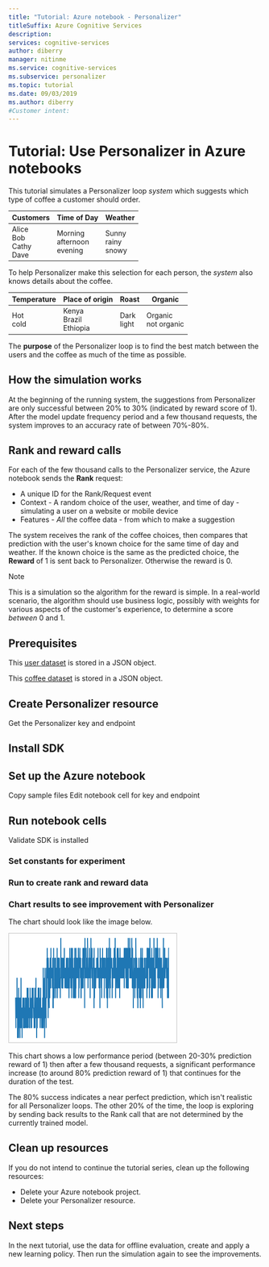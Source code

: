 ```yaml
---
title: "Tutorial: Azure notebook - Personalizer"
titleSuffix: Azure Cognitive Services
description: 
services: cognitive-services
author: diberry
manager: nitinme
ms.service: cognitive-services
ms.subservice: personalizer
ms.topic: tutorial
ms.date: 09/03/2019
ms.author: diberry
#Customer intent: 
---
```


# Tutorial: Use Personalizer in Azure notebooks 

This tutorial simulates a Personalizer loop _system_ which suggests which type of coffee a customer should order. 

|Customers|Time of Day|Weather|
|--|--|--|
|Alice<br>Bob<br>Cathy<br>Dave|Morning<br>afternoon<br>evening|Sunny<br>rainy<br>snowy| 


To help Personalizer make this selection for each person, the _system_ also knows details about the coffee.

|Temperature|Place of origin|Roast|Organic|
|--|--|--|--|
|Hot<br>cold|Kenya<br>Brazil<br>Ethiopia|Dark<br>light|Organic<br>not organic|

The **purpose** of the Personalizer loop is to find the best match between the users and the coffee as much of the time as possible. 

## How the simulation works

 At the beginning of the running system, the suggestions from Personalizer are only successful between 20% to 30% (indicated by reward score of 1). After the model update frequency period and a few thousand requests, the system improves to an accuracy rate of between 70%-80%.  

## Rank and reward calls

For each of the few thousand calls to the Personalizer service, the Azure notebook sends the **Rank** request:

* A unique ID for the Rank/Request event
* Context - A random choice of the user, weather, and time of day - simulating a user on a website or mobile device
* Features - _All_ the coffee data - from which to make a suggestion

The system receives the rank of the coffee choices, then compares that prediction with the user's known choice for the same time of day and weather. If the known choice is the same as the predicted choice, the **Reward** of 1 is sent back to Personalizer. Otherwise the reward is 0. 

> [!Note]
> This is a simulation so the algorithm for the reward is simple. In a real-world scenario, the algorithm should use business logic, possibly with weights for various aspects of the customer's experience, to determine a score _between_ 0 and 1. 


## Prerequisites

This [user dataset](~/samples-personalizer/samples/azurenotebook/example.json) is stored in a JSON object. 

This [coffee dataset](~/samples-personalizer//samples/azurenotebook/actionfeatures.json) is stored in a JSON object. 


## Create Personalizer resource

Get the Personalizer key and endpoint

## Install SDK

## Set up the Azure notebook

Copy sample files
Edit notebook cell for key and endpoint

## Run notebook cells

Validate SDK is installed


### Set constants for experiment

### Run to create rank and reward data

### Chart results to see improvement with Personalizer

The chart should look like the image below. 

![Chart of results from Azure notebook](./media/tutorial-azure-notebook/azure-notebook-chart-results.png)

This chart shows a low performance period (between 20-30% prediction reward of 1) then after a few thousand requests, a significant performance increase (to around 80% prediction reward of 1) that continues for the duration of the test.

The 80% success indicates a near perfect prediction, which isn't realistic for all Personalizer loops. The other 20% of the time, the loop is exploring by sending back results to the Rank call that are not determined by the currently trained model. 

## Clean up resources

If you do not intend to continue the tutorial series, clean up the following resources:

* Delete your Azure notebook project. 
* Delete your Personalizer resource. 

## Next steps

In the next tutorial, use the data for offline evaluation, create and apply a new learning policy. Then run the simulation again to see the improvements. 

